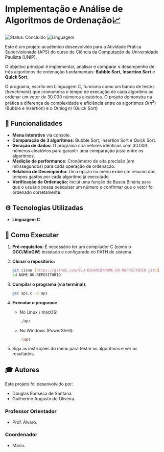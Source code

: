 # Implementação e Análise de Algoritmos de Ordenação📈

![Status: Concluído](https://img.shields.io/badge/status-concluído-brightgreen)
![Linguagem](https://img.shields.io/badge/linguagem-C-blue)

Este é um projeto acadêmico desenvolvido para a Atividade Prática Supervisionada (APS) do curso de Ciência da Computação da Universidade Paulista (UNIP).

O objetivo principal é implementar, analisar e comparar o desempenho de três algoritmos de ordenação fundamentais: **Bubble Sort**, **Insertion Sort** e **Quick Sort**.

O programa, escrito em Linguagem C, funciona como um banco de testes (*benchmark*) que cronometra o tempo de execução de cada algoritmo ao ordenar um vetor de 30.000 números aleatórios. O projeto demonstra na prática a diferença de complexidade e eficiência entre os algoritmos $O(n^2)$ (Bubble e Insertion) e o $O(n \log n)$ (Quick Sort)

## 🚀 Funcionalidades

* **Menu interativo** via console.
* **Comparação de 3 algoritmos:** Bubble Sort, Insertion Sort e Quick Sort.
* **Geração de dados:** O programa cria vetores idênticos com 30.000 números aleatórios para garantir uma comparação justa entre os algoritmos.
* **Medição de performance:** Cronômetro de alta precisão (em milissegundos) para cada operação de ordenação.
* **Relatório de Desempenho:** Uma opção no menu exibe um resumo dos tempos gastos por cada algoritmo já executado.
* **Verificação de Ordenação:** Inclui uma função de Busca Binária para que o usuário possa pesquisar um número e confirmar que o vetor foi ordenado corretamente.

## ⚙️ Tecnologias Utilizadas

* **Linguagem C**

## 🏁 Como Executar

1.  **Pré-requisitos:** É necessário ter um compilador C (como o **GCC**/**MinGW**) instalado e configurado no PATH do sistema.

2.  **Clonar o repositório:**
    ```bash
    git clone [https://github.com/SEU-USUARIO/NOME-DO-REPOSITORIO.git](https://github.com/SEU-USUARIO/NOME-DO-REPOSITORIO.git)
    cd NOME-DO-REPOSITORIO
    ```

3.  **Compilar o programa (via terminal):**
    ```bash
    gcc aps.c -o aps
    ```

4.  **Executar o programa:**
    * No Linux / macOS:
        ```bash
        ./aps
        ```
    * No Windows (PowerShell):
        ```bash
        .\aps
        ```

5.  Siga as instruções do menu para testar os algoritmos e ver os resultados.

## 🎓 Autores

Este projeto foi desenvolvido por:

* Douglas Fonseca de Santana.
* Guilherme Augusto de Oliveira.

### Professor Orientador
* Prof. Álvaro.

### Coordenador 
* Mario.
